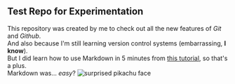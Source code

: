 ## Test Repo for Experimentation
This repository was created by me to check out all the new features of _Git_ and _Github_.  
And also because I'm still learning version control systems (embarrassing, **I know**).  
But I did learn how to use Markdown in 5 minutes from [this tutorial](www.markdowntutorial.com), so that's a plus.  
Markdown was... _easy_?
![surprised pikachu face][pikachu]

[pikachu]: https://wallpapercave.com/wp/wp5338276.jpg
